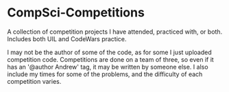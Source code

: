 # CompSci-Competitions
A collection of competition projects I have attended, practiced with, or both. Includes both UIL and CodeWars practice.


I may not be the author of some of the code, as for some I just uploaded competition code. Competitions are done on a team of three, so even if it has an '@author Andrew' tag, it may be written by someone else. I also include my times for some of the problems, and the difficulty of each competition varies.
